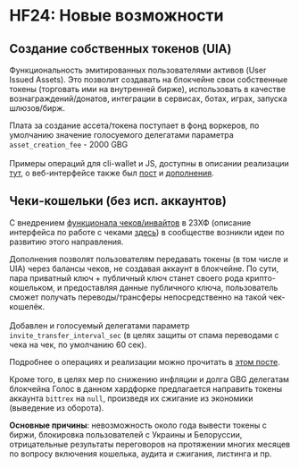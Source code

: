 # HF24: Новые возможности

## Создание собственных токенов (UIA)

Функциональность эмитированных пользователями активов (User Issued Assets). Это позволит создавать на блокчейне свои собственные токены (торговать ими на внутренней бирже), использовать в качестве вознаграждений/донатов, интеграции в сервисах, ботах, играх, запуска шлюзов/бирж.&#x20;

Плата за создание ассета/токена поступает в фонд воркеров, по умолчанию значение голосуемого делегатами параметра `asset_creation_fee` - 2000 GBG\
\
Примеры операций для cli-wallet и JS, доступны в описании реализации [тут](https://golos.id/ru--golos/@lex/uia-v-testovoi-seti-prisoedinyaites), о веб-интерфейсе также был [пост](https://golos.id/ru--golos/@lex/interfeis-k-uia-planiruemye-v-24khf) и [дополнения](https://golos.id/ru--golos/@lex/interfeis-k-uia-dopolneniya).

## Чеки-кошельки (без исп. аккаунтов)

С внедрением [функционала чеков/инвайтов](https://golos.id/ru--golos/@lex/anons-23-khf-golos-blockchain#sistema-chekov-invaijtov) в 23ХФ (описание интерфейса по работе с чеками [здесь](https://golos.id/ru--golos/@lex/cheki-kak-instrument-peredachi-tokenov)) в сообществе возникли идеи по развитию этого направления.

Дополнения позволят пользователям передавать токены (в том числе и UIA) через балансы чеков, не создавая аккаунт в блокчейне. По сути, пара приватный ключ + публичный ключ станет своего рода крипто-кошельком, и предоставляя данные публичного ключа, пользователь сможет получать переводы/трансферы непосредственно на такой чек-кошелёк.\
\
Добавлен и голосуемый делегатами параметр `invite_transfer_interval_sec` (в целях защиты от спама переводами с чека на чек, по умолчанию 60 сек).

Подробнее о операциях и реализации можно прочитать в [этом посте](https://golos.id/ru--golos/@lex/cheki-bez-isp-akkauntov-v-testovoi-seti).

Кроме того, в целях мер по снижению инфляции и долга GBG делегатам блокчейна Голос в данном хардфорке предлагается направить токены аккаунта `bittrex` на `null`, произведя их сжигание из экономики (выведение из оборота).

**Основные причины**: невозможность около года вывести токены с биржи, блокировка пользователей с Украины и Белоруссии, отрицательные результаты переговоров на протяжении многих месяцев по вопросу включения кошелька, аудита и сжигания, листинга и пр.
